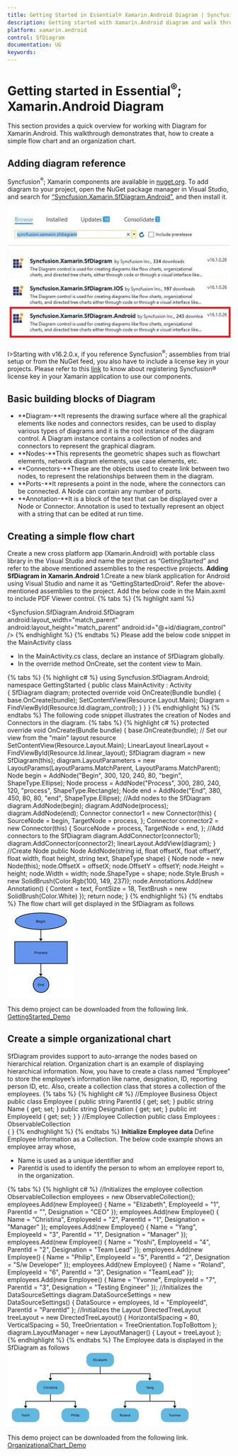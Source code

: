 ```yaml
---
title: Getting Started in Essential® Xamarin.Android Diagram | Syncfusion®
description: Getting started with Xamarin.Android diagram and walk through to create a demo application from the scratch.
platform: xamarin.android
control: SfDiagram
documentation: UG
keywords: 
---
```

# Getting started in Essential<sup>&reg;</sup>; Xamarin.Android Diagram
This section provides a quick overview for working with Diagram for Xamarin.Android. This walkthrough demonstrates that, how to create a simple flow chart and an organization chart.

## Adding diagram reference 
Syncfusion<sup>&reg;</sup>; Xamarin components are available in [nuget.org](https://www.nuget.org/). To add diagram to your project, open the NuGet package manager in Visual Studio, and search for [“Syncfusion.Xamarin.SfDiagram.Android”](https://www.nuget.org/packages/Syncfusion.Xamarin.SfDiagram.Android), and then install it. 

![Diagram reference in Xamarin.Android diagram](images/Getting-Started_img1.jpeg)

I>Starting with v16.2.0.x, if you reference Syncfusion<sup>&reg;</sup>; assemblies from trial setup or from the NuGet feed, you also have to include a license key in your projects. Please refer to this [link](https://help.syncfusion.com/common/essential-studio/licensing/license-key) to know about registering Syncfusion&reg; license key in your Xamarin application to use our components.

## Basic building blocks of Diagram
* **Diagram-**It represents the drawing surface where all the graphical elements like nodes and connectors resides, can be used to display various types of diagrams and it is the root instance of the diagram control. A Diagram instance contains a collection of nodes and connectors to represent the  graphical diagram.
* **Nodes-**This represents the geometric shapes such as flowchart elements, network diagram elements, use case elements, etc.
* **Connectors-**These are the objects used to create link between two nodes, to represent the relationships between them in the diagram.
* **Ports-**It represents a point in the node, where the connectors can be connected. A Node can contain any number of ports.
* **Annotation-**It is a block of the text that can be displayed over a Node or Connector. Annotation is used to textually represent an object with a string that can be edited at run time.

## Creating a simple flow chart
Create a new cross platform app (Xamarin.Android) with portable class library in the Visual Studio and name the project as “GettingStarted” and refer to the above mentioned assemblies to the respective projects.
**Adding SfDiagram in Xamarin.Android**
1.Create a new blank application for Android using Visual Studio and name it as “GettingStartedDroid”. Refer the above-mentioned assemblies to the project.
Add the below code in the Main.axml to include PDF Viewer control.
{% tabs %}
{% highlight xaml %}
<?xml version="1.0" encoding="utf-8"?> 
<LinearLayout xmlns:android="http://schemas.android.com/apk/res/android" android:orientation="vertical" android:layout_width="match_parent" android:layout_height="match_parent"
android:id="@+id/linear_layout"> 
<Syncfusion.SfDiagram.Android.SfDiagram android:layout_width="match_parent" android:layout_height="match_parent" android:id="@+id/diagram_control" /> </LinearLayout>
{% endhighlight %}
{% endtabs %}
Please add the below code snippet in the MainActivity class
*	In the MainActivity.cs class, declare an instance of SfDiagram globally.
*	In the override method OnCreate, set the content view to Main.

{% tabs %}
{% highlight c# %}
using Syncfusion.SfDiagram.Android;
namespace GettingStarted
{
    public class MainActivity : Activity    
{
        SfDiagram diagram;
        protected override void OnCreate(Bundle bundle)
       {
               base.OnCreate(bundle);
               SetContentView(Resource.Layout.Main);
               Diagram = FindViewById<SfDiagram>(Resource.Id.diagram_control);
        }
    }
}
{% endhighlight %}
{% endtabs %}
The following code snippet illustrates the creation of Nodes and Connectors in the diagram.
{% tabs %}
{% highlight c# %}
protected override void OnCreate(Bundle bundle)
{
base.OnCreate(bundle);
// Set our view from the "main" layout resource
SetContentView(Resource.Layout.Main);
LinearLayout linearLayout = FindViewById<LinearLayout>(Resource.Id.linear_layout);
SfDiagram diagram = new SfDiagram(this);
diagram.LayoutParameters = new LayoutParams(LayoutParams.MatchParent, LayoutParams.MatchParent);
Node begin = AddNode("Begin", 300, 120, 240, 80, "begin", ShapeType.Ellipse);
Node process = AddNode("Process", 300, 280, 240, 120, "process", ShapeType.Rectangle);
Node end = AddNode("End", 380, 450, 80, 80, "end", ShapeType.Ellipse);
//Add nodes to the SfDiagram
diagram.AddNode(begin);
diagram.AddNode(process);
diagram.AddNode(end);
Connector connector1 = new Connector(this)
{
  SourceNode = begin,
  TargetNode = process,
};
Connector connector2 = new Connector(this)
{
  SourceNode = process,
  TargetNode = end,
};
//Add connectors to the SfDiagram
diagram.AddConnector(connector1);
diagram.AddConnector(connector2);
linearLayout.AddView(diagram);
}
//Create Node
public Node AddNode(string id, float offsetX, float offsetY, float width, float height, string text, ShapeType shape)
{
  Node node = new Node(this);
  node.OffsetX = offsetX;
  node.OffsetY = offsetY;
  node.Height = height;
  node.Width = width;
  node.ShapeType = shape;
  node.Style.Brush = new SolidBrush(Color.Rgb(100, 149, 237));
  node.Annotations.Add(new Annotation() { Content = text, FontSize = 18, TextBrush = new SolidBrush(Color.White) });
  return node;
}
{% endhighlight %}
{% endtabs %}
The flow chart will get displayed in the SfDiagram as follows
![Getting started demo in Xamarin.Android diagram](images/Getting-Started_img2.jpeg)

This demo project can be downloaded from the following link.
[GettingStarted_Demo](http://files2.syncfusion.com/Xamarin.Android/Samples/GettingStarted_Android_SfDiagram.zip)

## Create a simple organizational chart
SfDiagram provides support to auto-arrange the nodes based on hierarchical relation. Organization chart is an example of displaying hierarchical information.
Now, you have to create a class named “Employee” to store the employee’s information like name, designation, ID, reporting person ID, etc. Also, create a collection class that stores a collection of the employees.
{% tabs %}
{% highlight c# %}
//Employee Business Object
public class Employee
{
    public string ParentId { get; set; }
    public string Name { get; set; }
    public string Designation { get; set; }
    public int EmployeeId { get; set; }
}
//Employee Collection
public class Employees : ObservableCollection<Employee>  
{
}
{% endhighlight %}
{% endtabs %}
**Initialize Employee data**
Define Employee Information as a Collection. The below code example shows an employee array whose,
* Name is used as a unique identifier and
* ParentId is used to identify the person to whom an employee report to, in the organization.

{% tabs %}
{% highlight c# %}
//Initializes the employee collection
ObservableCollection<Employee> employees = new ObservableCollection<Employee>();
employees.Add(new Employee() { Name = "Elizabeth", EmployeeId = "1", ParentId = "", Designation = "CEO" });
employees.Add(new Employee() { Name = "Christina", EmployeeId = "2", ParentId = "1", Designation = "Manager" });
employees.Add(new Employee() { Name = "Yang", EmployeeId = "3", ParentId = "1", Designation = "Manager" });
employees.Add(new Employee() { Name = "Yoshi", EmployeeId = "4", ParentId = "2", Designation = "Team Lead" });
employees.Add(new Employee() { Name = "Philip", EmployeeId = "5", ParentId = "2", Designation = "S/w Developer" });
employees.Add(new Employee() { Name = "Roland", EmployeeId = "6", ParentId = "3", Designation = "TeamLead" });
employees.Add(new Employee() { Name = "Yvonne", EmployeeId = "7", ParentId = "3", Designation = "Testing Engineer" });
//Initializes the DataSourceSettings
diagram.DataSourceSettings = new DataSourceSettings() { DataSource = employees, Id = "EmployeeId", ParentId = "ParentId" };
//Initializes the Layout
DirectedTreeLayout treeLayout = new DirectedTreeLayout() { HorizontalSpacing = 80, VerticalSpacing = 50, TreeOrientation = TreeOrientation.TopToBottom };
diagram.LayoutManager = new LayoutManager() { Layout = treeLayout };
{% endhighlight %}
{% endtabs %}
The Employee data is displayed in the SfDiagram as follows
![Organization chart demo in Xamarin.Android diagram](images/Getting-Started_img3.jpeg)

This demo project can be downloaded from the following link.
[OrganizationalChart_Demo](http://files2.syncfusion.com/Xamarin.Android/Samples/OrganizationalChart_Android_SfDiagram.zip)
